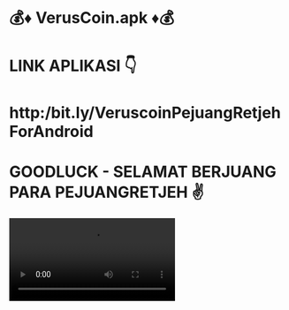 # 💰♦ VerusCoin.apk ♦💰 #
    
# LINK APLIKASI 👇 #
# http:/bit.ly/VeruscoinPejuangRetjehForAndroid #

# GOODLUCK - SELAMAT BERJUANG PARA PEJUANGRETJEH ✌ #

![](https://github.com/PjuangRetjeh/VerusCoin.apk/blob/master/VERUSCOIN%20Video.mp4)

